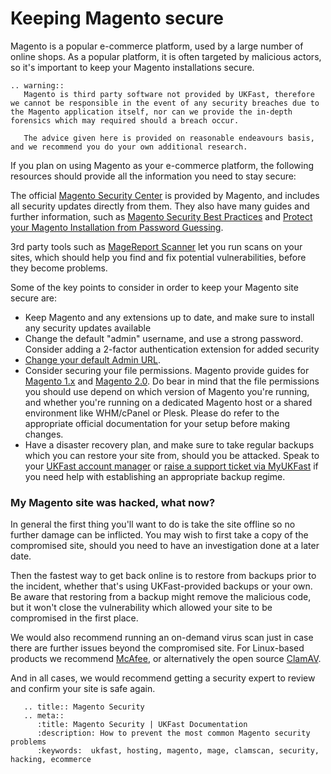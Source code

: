 # Keeping Magento secure

Magento is a popular e-commerce platform, used by a large number of online shops. As a popular platform, it is often targeted by malicious actors, so it's important to keep your Magento installations secure.

```eval_rst
.. warning::
   Magento is third party software not provided by UKFast, therefore we cannot be responsible in the event of any security breaches due to the Magento application itself, nor can we provide the in-depth forensics which may required should a breach occur.  

   The advice given here is provided on reasonable endeavours basis, and we recommend you do your own additional research.
```

If you plan on using Magento as your e-commerce platform, the following resources should provide all the information you need to stay secure:

The official [Magento Security Center](https://magento.com/security) is provided by Magento, and includes all security updates directly from them. They also have many guides and further information, such as [Magento Security Best Practices](http://docs.magento.com/m1/ce/user_guide/magento/magento-security-best-practices.html) and [Protect your Magento Installation from Password Guessing](https://magento.com/security/best-practices/protect-your-magento-installation-password-guessing-new-update).

3rd party tools such as [MageReport Scanner](https://www.magereport.com/) let you run scans on your sites, which should help you find and fix potential vulnerabilities, before they become problems.

Some of the key points to consider in order to keep your Magento site secure are:

- Keep Magento and any extensions up to date, and make sure to install any security updates available
- Change the default "admin" username, and use a strong password. Consider adding a 2-factor authentication extension for added security
- [Change your default Admin URL](http://docs.magento.com/m1/ce/user_guide/configuration/url-admin-custom.html).
- Consider securing your file permissions. Magento provide guides for [Magento 1.x](http://devdocs.magento.com/guides/m1x/install/installer-privileges_after.html) and [Magento 2.0](http://devdocs.magento.com/guides/v2.0/config-guide/prod/prod_file-sys-perms.html). Do bear in mind that the file permissions you should use depend on which version of Magento you're running, and whether you're running on a dedicated Magento host or a shared environment like WHM/cPanel or Plesk. Please do refer to the appropriate official documentation for your setup before making changes.
- Have a disaster recovery plan, and make sure to take regular backups which you can restore your site from, should you be attacked.  Speak to your [UKFast account manager](https://my.ukfast.co.uk/account/your-account-manager.php) or [raise a support ticket via MyUKFast](https://my.ukfast.co.uk/pss/add.php) if you need help with establishing an appropriate backup regime.

### My Magento site was hacked, what now?

In general the first thing you'll want to do is take the site offline so no further damage can be inflicted. You may wish to first take a copy of the compromised site, should you need to have an investigation done at a later date.

Then the fastest way to get back online is to restore from backups prior to the incident, whether that's using UKFast-provided backups or your own. Be aware that restoring from a backup might remove the malicious code, but it won't close the vulnerability which allowed your site to be compromised in the first place.

We would also recommend running an on-demand virus scan just in case there are further issues beyond the compromised site. For Linux-based products we recommend [McAfee](/security/antivirus/index), or alternatively the open source [ClamAV](https://www.clamav.net).

And in all cases, we would recommend getting a security expert to review and confirm your site is safe again.

```eval_rst
   .. title:: Magento Security
   .. meta::
      :title: Magento Security | UKFast Documentation
      :description: How to prevent the most common Magento security problems
      :keywords:  ukfast, hosting, magento, mage, clamscan, security, hacking, ecommerce
```
